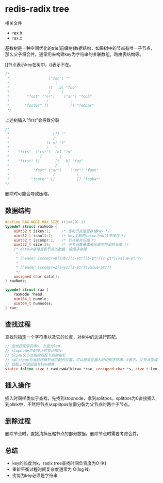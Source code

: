 # redis-radix tree

相关文件
- rax.h
- rax.c

基数树是一种空间优化的trie(前缀树)数据结构，如果树中的节点有唯一子节点，那么父子将合并，通常用来构建key为字符串的关联数组，路由表结构等。

[]节点表示key在树中，()表示不在。

```c
/*
 *                  ["foo"] ""
 *                     |
 *                  [t   b] "foo"
 *                  /     \
 *        "foot" ("er")    ("ar") "foob"
 *                 /          \
 *       "footer" []          [] "foobar"
 */
```
上述树插入"first"会导致分裂

```c
/*
 *                    (f) ""
 *                    /
 *                 (i o) "f"
 *                 /   \
 *    "firs"  ("rst")  (o) "fo"
 *              /        \
 *    "first" []       [t   b] "foo"
 *                     /     \
 *           "foot" ("er")    ("ar") "foob"
 *                    /          \
 *          "footer" []          [] "foobar"
*/
```
删除时可能会导致压缩。

## 数据结构

```c
#define RAX_NODE_MAX_SIZE ((1<<29)-1)
typedef struct raxNode {
    uint32_t iskey:1;     /* 当前节点是否存储key */
    uint32_t isnull:1;    /* key关联的value为null不保存 */
    uint32_t iscompr:1;   /* 节点是否压缩 */
    uint32_t size:29;     /* 子节点数量或者压缩字符串的长度 */
    /* data中存储当前节点的数据，按顺序存储
     *
     * [header iscompr=0][abc][a-ptr][b-ptr][c-ptr](value-ptr?)
     *
     * [header iscompr=1][xyz][z-ptr](value-ptr?)
     */
    unsigned char data[];
} raxNode;

typedef struct rax {
    raxNode *head;
    uint64_t numele;
    uint64_t numnodes;
} rax;
```

## 查找过程

查找时指定一个字符串以及它的长度，对树中的边进行匹配。

```c
// 查找匹配字符串s，长度为len
// stopnode匹配停止的节点指针
// plink父节点指向匹配节点的指针
// splitpos为当前压缩节点匹配的位置，可以用来在插入时切割字符串，0表示，父节点完成匹配不需要当前节点字符
// 匹配上时返回值与len相等
static inline size_t raxLowWalk(rax *rax, unsigned char *s, size_t len, raxNode **stopnode, raxNode ***plink, int *splitpos, raxStack *ts) {
```

## 插入操作

插入时同样类似于查找，先找到stopnode，拿到splitpos，splitpos为0直接插入到plink中，不然将节点从splitpos位置分裂为父节点的两个子节点。

## 删除过程
删除节点时，直接清掉压缩节点的部分数据，删除节点时需要考虑合并。

## 总结

- key的长度为k，radix tree查找时间负责度为O (K)
- 重新平衡过程时间复杂度通常为 O(log N)
- 劣势为key必须是字符串